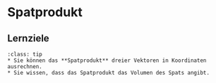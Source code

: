 # Spatprodukt

## Lernziele

```{admonition} Lernziele 
:class: tip
* Sie können das **Spatprodukt** dreier Vektoren in Koordinaten ausrechnen.
* Sie wissen, dass das Spatprodukt das Volumen des Spats angibt.
```